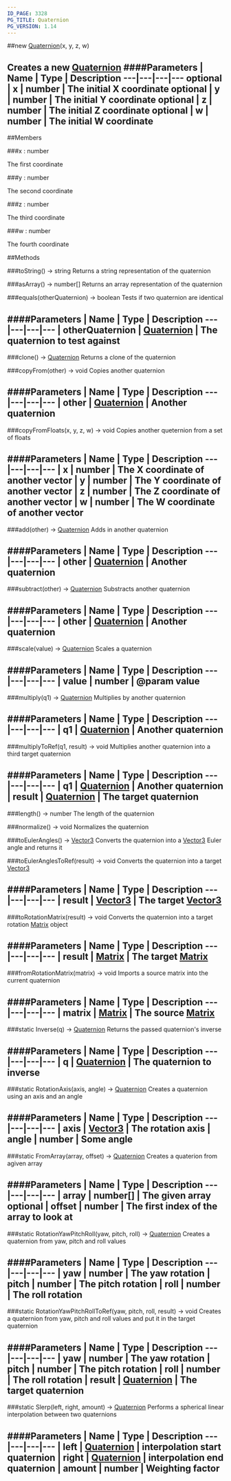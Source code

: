 ```yaml
---
ID_PAGE: 3328
PG_TITLE: Quaternion
PG_VERSION: 1.14
---
```

##new [Quaternion](page.php?p=3328)(x, y, z, w)

Creates a new [Quaternion](page.php?p=3328)
####Parameters
 | Name | Type | Description
---|---|---|---
optional | x | number | The initial X coordinate
optional | y | number | The initial Y coordinate
optional | z | number | The initial Z coordinate
optional | w | number | The initial W coordinate
---

##Members

###x : number


The first coordinate

###y : number


The second coordinate

###z : number


The third coordinate

###w : number


The fourth coordinate



##Methods

###toString() &rarr; string
Returns a string representation of the quaternion


###asArray() &rarr; number[]
Returns an array representation of the quaternion


###equals(otherQuaternion) &rarr; boolean
Tests if two quaternion are identical

####Parameters
 | Name | Type | Description
---|---|---|---
 | otherQuaternion | [Quaternion](page.php?p=3328) | The quaternion to test against
---

###clone() &rarr; [Quaternion](page.php?p=3328)
Returns a clone of the quaternion


###copyFrom(other) &rarr; void
Copies another quaternion

####Parameters
 | Name | Type | Description
---|---|---|---
 | other | [Quaternion](page.php?p=3328) | Another quaternion
---

###copyFromFloats(x, y, z, w) &rarr; void
Copies another queternion from a set of floats

####Parameters
 | Name | Type | Description
---|---|---|---
 | x | number | The X coordinate of another vector
 | y | number | The Y coordinate of another vector
 | z | number | The Z coordinate of another vector
 | w | number | The W coordinate of another vector
---

###add(other) &rarr; [Quaternion](page.php?p=3328)
Adds in another quaternion

####Parameters
 | Name | Type | Description
---|---|---|---
 | other | [Quaternion](page.php?p=3328) | Another quaternion
---

###subtract(other) &rarr; [Quaternion](page.php?p=3328)
Substracts another quaternion

####Parameters
 | Name | Type | Description
---|---|---|---
 | other | [Quaternion](page.php?p=3328) | Another quaternion
---

###scale(value) &rarr; [Quaternion](page.php?p=3328)
Scales a quaternion

####Parameters
 | Name | Type | Description
---|---|---|---
 | value | number | @param value
---

###multiply(q1) &rarr; [Quaternion](page.php?p=3328)
Multiplies by another quaternion

####Parameters
 | Name | Type | Description
---|---|---|---
 | q1 | [Quaternion](page.php?p=3328) | Another quaternion
---

###multiplyToRef(q1, result) &rarr; void
Multiplies another quaternion into a third target quaternion

####Parameters
 | Name | Type | Description
---|---|---|---
 | q1 | [Quaternion](page.php?p=3328) | Another quaternion
 | result | [Quaternion](page.php?p=3328) | The target quaternion
---

###length() &rarr; number
The length of the quaternion


###normalize() &rarr; void
Normalizes the quaternion


###toEulerAngles() &rarr; [Vector3](page.php?p=3327)
Converts the quaternion into a [Vector3](page.php?p=3327) Euler angle and returns it


###toEulerAnglesToRef(result) &rarr; void
Converts the quaternion into a target [Vector3](page.php?p=3327)

####Parameters
 | Name | Type | Description
---|---|---|---
 | result | [Vector3](page.php?p=3327) | The target [Vector3](page.php?p=3327)
---

###toRotationMatrix(result) &rarr; void
Converts the quaternion into a target rotation [Matrix](page.php?p=3329) object

####Parameters
 | Name | Type | Description
---|---|---|---
 | result | [Matrix](page.php?p=3329) | The target [Matrix](page.php?p=3329)
---

###fromRotationMatrix(matrix) &rarr; void
Imports a source matrix into the current quaternion

####Parameters
 | Name | Type | Description
---|---|---|---
 | matrix | [Matrix](page.php?p=3329) | The source [Matrix](page.php?p=3329)
---

###static Inverse(q) &rarr; [Quaternion](page.php?p=3328)
Returns the passed quaternion's inverse

####Parameters
 | Name | Type | Description
---|---|---|---
 | q | [Quaternion](page.php?p=3328) | The quaternion to inverse
---

###static RotationAxis(axis, angle) &rarr; [Quaternion](page.php?p=3328)
Creates a quaternion using an axis and an angle

####Parameters
 | Name | Type | Description
---|---|---|---
 | axis | [Vector3](page.php?p=3327) | The rotation axis
 | angle | number | Some angle
---

###static FromArray(array, offset) &rarr; [Quaternion](page.php?p=3328)
Creates a quaterion from agiven array

####Parameters
 | Name | Type | Description
---|---|---|---
 | array | number[] | The given array
optional | offset | number | The first index of the array to look at
---

###static RotationYawPitchRoll(yaw, pitch, roll) &rarr; [Quaternion](page.php?p=3328)
Creates a quaternion from yaw, pitch and roll values

####Parameters
 | Name | Type | Description
---|---|---|---
 | yaw | number | The yaw rotation
 | pitch | number | The pitch rotation
 | roll | number | The roll rotation
---

###static RotationYawPitchRollToRef(yaw, pitch, roll, result) &rarr; void
Creates a quaternion from yaw, pitch and roll values and put it in the target quaternion

####Parameters
 | Name | Type | Description
---|---|---|---
 | yaw | number | The yaw rotation
 | pitch | number | The pitch rotation
 | roll | number | The roll rotation
 | result | [Quaternion](page.php?p=3328) | The target quaternion
---

###static Slerp(left, right, amount) &rarr; [Quaternion](page.php?p=3328)
Performs a spherical linear interpolation between two quaternions

####Parameters
 | Name | Type | Description
---|---|---|---
 | left | [Quaternion](page.php?p=3328) | interpolation start quaternion
 | right | [Quaternion](page.php?p=3328) | interpolation end quaternion
 | amount | number | Weighting factor
---
